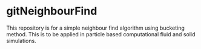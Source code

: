 # gitNeighbourFind

This repository is for a simple neighbour find algorithm using bucketing method. This is to be applied in particle based computational fluid and solid simulations.
